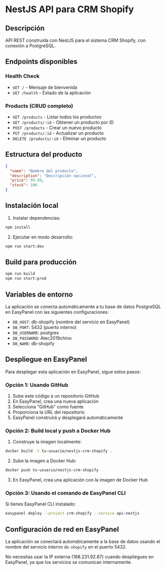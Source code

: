 # NestJS API para CRM Shopify

## Descripción
API REST construida con NestJS para el sistema CRM Shopify, con conexión a PostgreSQL.

## Endpoints disponibles

### Health Check
- `GET /` - Mensaje de bienvenida
- `GET /health` - Estado de la aplicación

### Products (CRUD completo)
- `GET /products` - Listar todos los productos
- `GET /products/:id` - Obtener un producto por ID
- `POST /products` - Crear un nuevo producto
- `PUT /products/:id` - Actualizar un producto
- `DELETE /products/:id` - Eliminar un producto

## Estructura del producto
```json
{
  "name": "Nombre del producto",
  "description": "Descripción opcional",
  "price": 99.99,
  "stock": 100
}
```

## Instalación local

1. Instalar dependencias:
```bash
npm install
```

2. Ejecutar en modo desarrollo:
```bash
npm run start:dev
```

## Build para producción

```bash
npm run build
npm run start:prod
```

## Variables de entorno

La aplicación se conecta automáticamente a tu base de datos PostgreSQL en EasyPanel con las siguientes configuraciones:

- `DB_HOST`: db-shopify (nombre del servicio en EasyPanel)
- `DB_PORT`: 5432 (puerto interno)
- `DB_USERNAME`: postgres
- `DB_PASSWORD`: Atec2019chino
- `DB_NAME`: db-shopify

## Despliegue en EasyPanel

Para desplegar esta aplicación en EasyPanel, sigue estos pasos:

### Opción 1: Usando GitHub

1. Sube este código a un repositorio GitHub
2. En EasyPanel, crea una nueva aplicación
3. Selecciona "GitHub" como fuente
4. Proporciona la URL del repositorio
5. EasyPanel construirá y desplegará automáticamente

### Opción 2: Build local y push a Docker Hub

1. Construye la imagen localmente:
```bash
docker build -t tu-usuario/nestjs-crm-shopify .
```

2. Sube la imagen a Docker Hub:
```bash
docker push tu-usuario/nestjs-crm-shopify
```

3. En EasyPanel, crea una aplicación con la imagen de Docker Hub

### Opción 3: Usando el comando de EasyPanel CLI

Si tienes EasyPanel CLI instalado:

```bash
easypanel deploy --project crm-shopify --service api-nestjs
```

## Configuración de red en EasyPanel

La aplicación se conectará automáticamente a la base de datos usando el nombre del servicio interno `db-shopify` en el puerto 5432.

No necesitas usar la IP externa (168.231.92.67) cuando despliegues en EasyPanel, ya que los servicios se comunican internamente.
